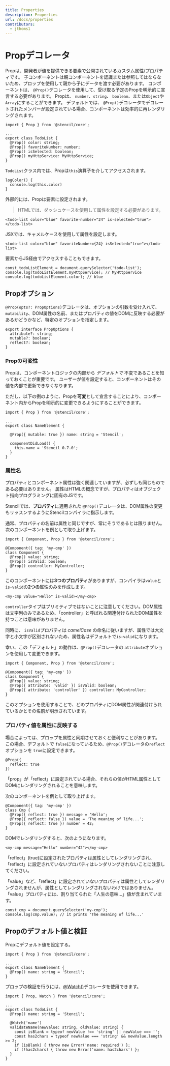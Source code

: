 ```yaml
---
title: Properties
description: Properties
url: /docs/properties
contributors:
  - jthoms1
---
```


# Propデコレータ

Propは、開発者が値を提供できる要素で公開されているカスタム属性/プロパティです。 子コンポーネントは親コンポーネントを認識または参照してはならないため、プロップを使用して親から子にデータを渡す必要があります。 コンポーネントは、 `@Prop()`デコレータを使用して、受け取る予定のPropを明示的に宣言する必要があります。 Propは、 `number`、`string`、 `boolean`、または`Object`や `Array`にすることができます。 デフォルトでは、 `@Prop()`デコレータでデコレートされたメンバーが設定されている場合、コンポーネントは効率的に再レンダリングされます。

```tsx
import { Prop } from '@stencil/core';

...
export class TodoList {
  @Prop() color: string;
  @Prop() favoriteNumber: number;
  @Prop() isSelected: boolean;
  @Prop() myHttpService: MyHttpService;
}
```

`TodoList`クラス内では、Propは`this`演算子を介してアクセスされます。

```tsx
logColor() {
  console.log(this.color)
}
```


外部的には、Propは要素に設定されます。

> HTMLでは、ダッシュケースを使用して属性を設定する必要があります。

```markup
<todo-list color="blue" favorite-number="24" is-selected="true"></todo-list>
```

JSXでは、キャメルケースを使用して属性を設定します。

```markup
<todo-list color="blue" favoriteNumber={24} isSelected="true"></todo-list>
```

要素からJS経由でアクセスすることもできます。

```tsx
const todoListElement = document.querySelector('todo-list');
console.log(todoListElement.myHttpService); // MyHttpService
console.log(todoListElement.color); // blue
```

## Propオプション

`@Prop(opts?: PropOptions)`デコレータは、オプションの引数を受け入れて、 `mutability`、DOM属性の名前、またはプロパティの値をDOMに反映する必要があるかどうかなど、特定のオプションを指定します。

```tsx
export interface PropOptions {
  attribute?: string;
  mutable?: boolean;
  reflect?: boolean;
}
```

### Propの可変性

Propは、コンポーネントロジックの内部から _デフォルトで_ 不変であることを知っておくことが重要です。 ユーザーが値を設定すると、コンポーネントはその値を内部で更新できなくなります。

ただし、以下の例のように、Propを**可変**として宣言することにより、コンポーネント内からPropを明示的に変更できるようにすることができます。

```tsx
import { Prop } from '@stencil/core';

...
export class NameElement {

  @Prop({ mutable: true }) name: string = 'Stencil';

  componentDidLoad() {
    this.name = 'Stencil 0.7.0';
  }
}
```

### 属性名

プロパティとコンポーネント属性は強く関連していますが、必ずしも同じものである必要はありません。 属性はHTMLの概念ですが、プロパティはオブジェクト指向プログラミングに固有のJSです。

Stencilでは、**プロパティ**に適用された `@Prop()`デコレータは、DOM属性の変更もリッスンするようにStencilコンパイラに指示します。

通常、プロパティの名前は属性と同じですが、常にそうであるとは限りません。 次のコンポーネントを例として取り上げます。

```tsx
import { Component, Prop } from '@stencil/core';

@Component({ tag: 'my-cmp' })
class Component {
  @Prop() value: string;
  @Prop() isValid: boolean;
  @Prop() controller: MyController;
}
```

このコンポーネントには**3つのプロパティ**がありますが、コンパイラは`value`と `is-valid`の**2つの**属性のみを作成します。

```markup
<my-cmp value="Hello" is-valid></my-cmp>
```

`controller`タイプはプリミティブではないことに注意してください。DOM属性は文字列のみであるため、「controller」と呼ばれる関連付けられたDOM属性を持つことは意味がありません。

同時に、 `isValid`プロパティは _camelCase_ の命名に従いますが、属性では大文字と小文字が区別されないため、属性名はデフォルトで`is-valid`になります。

幸い、この「デフォルト」の動作は、`@Prop()`デコレータの `attribute`オプションを使用して変更できます。


```tsx
import { Component, Prop } from '@stencil/core';

@Component({ tag: 'my-cmp' })
class Component {
  @Prop() value: string;
  @Prop({ attribute: 'valid' }) isValid: boolean;
  @Prop({ attribute: 'controller' }) controller: MyController;
}
```

このオプションを使用することで、どのプロパティにDOM属性が関連付けられているかとその名前が明示されています。


### プロパティ値を属性に反映する

場合によっては、プロップを属性と同期させておくと便利なことがあります。 この場合、デフォルトで `false`になっているため、`@Prop()`デコレータの`reflect`オプションを `true`に設定できます。

```tsx
@Prop({
  reflect: true
})
```

「prop」が「reflect」に設定されている場合、それらの値がHTML属性としてDOMにレンダリングされることを意味します。

次のコンポーネントを例として取り上げます。

```tsx
@Component({ tag: 'my-cmp' })
class Cmp {
  @Prop({ reflect: true }) message = 'Hello';
  @Prop({ reflect: false }) value = 'The meaning of life...';
  @Prop({ reflect: true }) number = 42;
}
```

DOMでレンダリングすると、次のようになります。

```markup
<my-cmp message="Hello" number="42"></my-cmp>
```
「reflect」(true)に設定されたプロパティは属性としてレンダリングされ、「reflect」に設定されていないプロパティはレンダリングされないことに注意してください。

「value」など、「reflect」に設定されていないプロパティは属性としてレンダリングされませんが、属性としてレンダリングされないわけではありません。「value」プロパティには、割り当てられた「人生の意味...」値が含まれています。

```tsx
const cmp = document.querySelector('my-cmp');
console.log(cmp.value); // it prints 'The meaning of life...'
```

## Propのデフォルト値と検証

Propにデフォルト値を設定する。

```tsx
import { Prop } from '@stencil/core';

...
export class NameElement {
  @Prop() name: string = 'Stencil';
}
```

プロップの検証を行うには、[@Watch()](reactive-data/#watch-decorator)デコレータを使用できます。

```tsx
import { Prop, Watch } from '@stencil/core';

...
export class TodoList {
  @Prop() name: string = 'Stencil';

  @Watch('name')
  validateName(newValue: string, oldValue: string) {
    const isBlank = typeof newValue !== 'string' || newValue === '';
    const has2chars = typeof newValue === 'string' && newValue.length >= 2;
    if (isBlank) { throw new Error('name: required') };
    if (!has2chars) { throw new Error('name: has2chars') };
  }
}
```
